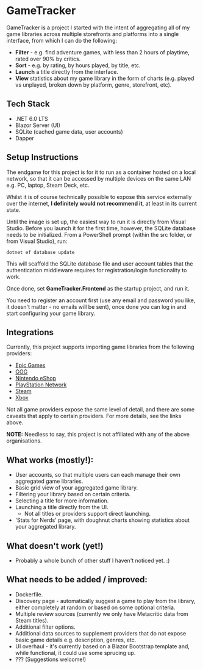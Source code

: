# GameTracker

GameTracker is a project I started with the intent of aggregating all of my game libraries across multiple storefronts and platforms into a single interface, from which I can do the following:

 - **Filter** - e.g. find adventure games, with less than 2 hours of playtime, rated over 90% by critics.
 - **Sort** - e.g. by rating, by hours played, by title, etc.
 - **Launch** a title directly from the interface.
 - **View** statistics about my game library in the form of charts (e.g. played vs unplayed, broken down by platform, genre, storefront, etc).

## Tech Stack

 - .NET 6.0 LTS
 - Blazor Server (UI)
 - SQLite (cached game data, user accounts)
 - Dapper

## Setup Instructions

The endgame for this project is for it to run as a container hosted on a local network, so that it can be accessed by multiple devices on the same LAN e.g. PC, laptop, Steam Deck, etc. 

Whilst it is of course technically possible to expose this service externally over the internet, **I definitely would not recommend it**, at least in its current state.

Until the image is set up, the easiest way to run it is directly from Visual Studio. Before you launch it for the first time, however, the SQLite database needs to be initialized. From a PowerShell prompt (within the src folder, or from Visual Studio), run:

`dotnet ef database update`

This will scaffold the SQLite database file and user account tables that the authentication middleware requires for registration/login functionality to work.

Once done, set **GameTracker.Frontend** as the startup project, and run it.

You need to register an account first (use any email and password you like, it doesn't matter - no emails will be sent), once done you can log in and start configuring your game library.

## Integrations

Currently, this project supports importing game libraries from the following providers:

 - [Epic Games](src/Plugins/GameTracker.Plugins.EpicGames/readme.md)
 - [GOG](src/Plugins/GameTracker.Plugins.GOG/readme.md)
 - [Nintendo eShop](src/Plugins/GameTracker.Plugins.Nintendo/readme.md)
 - [PlayStation Network](src/Plugins/GameTracker.Plugins.PlayStation/readme.md)
 - [Steam](src/Plugins/GameTracker.Plugins.Steam/readme.md)
 - [Xbox](src/Plugins/GameTracker.Plugins.Xbox/readme.md)

Not all game providers expose the same level of detail, and there are some caveats that apply to certain providers. For more details, see the links above.

**NOTE:** Needless to say, this project is not affiliated with any of the above organisations.

## What works (mostly!):

 - User accounts, so that multiple users can each manage their own aggregated game libraries.
 - Basic grid view of your aggregated game library.
 - Filtering your library based on certain criteria.
 - Selecting a title for more information.
 - Launching a title directly from the UI.
	 - Not all titles or providers support direct launching.
 - 'Stats for Nerds' page, with doughnut charts showing statistics about your aggregated library.

## What doesn't work (yet!)

 - Probably a whole bunch of other stuff I haven't noticed yet. :)

## What needs to be added / improved:

 - Dockerfile.
 - Discovery page - automatically suggest a game to play from the library, either completely at random or based on some optional criteria.
 - Multiple review sources (currently we only have Metacritic data from Steam titles).
 - Additional filter options.
 - Additional data sources to supplement providers that do not expose basic game details e.g. description, genres, etc.
 - UI overhaul - it's currently based on a Blazor Bootstrap template and, while functional, it could use some sprucing up.
 - ??? (Suggestions welcome!)

